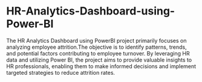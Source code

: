 # HR-Analytics-Dashboard-using-Power-BI
The HR Analytics Dashboard using PowerBI project primarily focuses on analyzing employee attrition.The objective is to identify patterns, trends, and potential factors contributing to employee turnover. By leveraging HR data and utilizing Power BI, the project aims to provide valuable insights to HR professionals, enabling them to make informed decisions and implement targeted strategies to reduce attrition rates.
